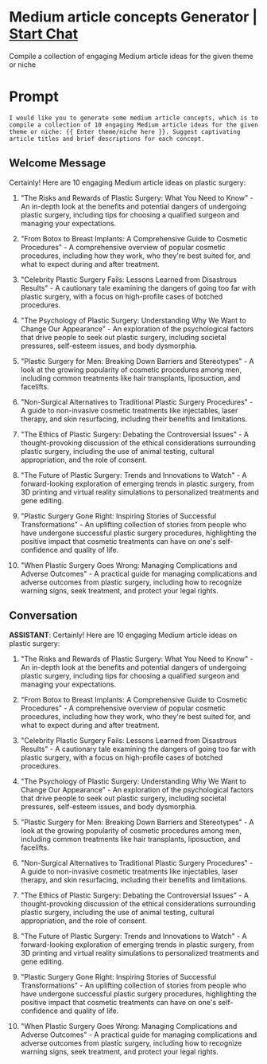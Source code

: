 

# Medium article concepts Generator | [Start Chat](https://gptcall.net/chat.html?data=%7B%22contact%22%3A%7B%22id%22%3A%22U-GPg8d_5PLPDMlVjzCDQ%22%2C%22flow%22%3Atrue%7D%7D)
Compile a collection of engaging Medium article ideas for the given theme or niche

# Prompt

```
I would like you to generate some medium article concepts, which is to compile a collection of 10 engaging Medium article ideas for the given theme or niche: {{ Enter theme/niche here }}. Suggest captivating article titles and brief descriptions for each concept.

```

## Welcome Message
Certainly! Here are 10 engaging Medium article ideas on plastic surgery: 



1. "The Risks and Rewards of Plastic Surgery: What You Need to Know" - An in-depth look at the benefits and potential dangers of undergoing plastic surgery, including tips for choosing a qualified surgeon and managing your expectations.



2. "From Botox to Breast Implants: A Comprehensive Guide to Cosmetic Procedures" - A comprehensive overview of popular cosmetic procedures, including how they work, who they're best suited for, and what to expect during and after treatment.



3. "Celebrity Plastic Surgery Fails: Lessons Learned from Disastrous Results" - A cautionary tale examining the dangers of going too far with plastic surgery, with a focus on high-profile cases of botched procedures.



4. "The Psychology of Plastic Surgery: Understanding Why We Want to Change Our Appearance" - An exploration of the psychological factors that drive people to seek out plastic surgery, including societal pressures, self-esteem issues, and body dysmorphia.



5. "Plastic Surgery for Men: Breaking Down Barriers and Stereotypes" - A look at the growing popularity of cosmetic procedures among men, including common treatments like hair transplants, liposuction, and facelifts.



6. "Non-Surgical Alternatives to Traditional Plastic Surgery Procedures" - A guide to non-invasive cosmetic treatments like injectables, laser therapy, and skin resurfacing, including their benefits and limitations.



7. "The Ethics of Plastic Surgery: Debating the Controversial Issues" - A thought-provoking discussion of the ethical considerations surrounding plastic surgery, including the use of animal testing, cultural appropriation, and the role of consent.



8. "The Future of Plastic Surgery: Trends and Innovations to Watch" - A forward-looking exploration of emerging trends in plastic surgery, from 3D printing and virtual reality simulations to personalized treatments and gene editing.



9. "Plastic Surgery Gone Right: Inspiring Stories of Successful Transformations" - An uplifting collection of stories from people who have undergone successful plastic surgery procedures, highlighting the positive impact that cosmetic treatments can have on one's self-confidence and quality of life.



10. "When Plastic Surgery Goes Wrong: Managing Complications and Adverse Outcomes" - A practical guide for managing complications and adverse outcomes from plastic surgery, including how to recognize warning signs, seek treatment, and protect your legal rights.

## Conversation

**ASSISTANT**: Certainly! Here are 10 engaging Medium article ideas on plastic surgery: 



1. "The Risks and Rewards of Plastic Surgery: What You Need to Know" - An in-depth look at the benefits and potential dangers of undergoing plastic surgery, including tips for choosing a qualified surgeon and managing your expectations.



2. "From Botox to Breast Implants: A Comprehensive Guide to Cosmetic Procedures" - A comprehensive overview of popular cosmetic procedures, including how they work, who they're best suited for, and what to expect during and after treatment.



3. "Celebrity Plastic Surgery Fails: Lessons Learned from Disastrous Results" - A cautionary tale examining the dangers of going too far with plastic surgery, with a focus on high-profile cases of botched procedures.



4. "The Psychology of Plastic Surgery: Understanding Why We Want to Change Our Appearance" - An exploration of the psychological factors that drive people to seek out plastic surgery, including societal pressures, self-esteem issues, and body dysmorphia.



5. "Plastic Surgery for Men: Breaking Down Barriers and Stereotypes" - A look at the growing popularity of cosmetic procedures among men, including common treatments like hair transplants, liposuction, and facelifts.



6. "Non-Surgical Alternatives to Traditional Plastic Surgery Procedures" - A guide to non-invasive cosmetic treatments like injectables, laser therapy, and skin resurfacing, including their benefits and limitations.



7. "The Ethics of Plastic Surgery: Debating the Controversial Issues" - A thought-provoking discussion of the ethical considerations surrounding plastic surgery, including the use of animal testing, cultural appropriation, and the role of consent.



8. "The Future of Plastic Surgery: Trends and Innovations to Watch" - A forward-looking exploration of emerging trends in plastic surgery, from 3D printing and virtual reality simulations to personalized treatments and gene editing.



9. "Plastic Surgery Gone Right: Inspiring Stories of Successful Transformations" - An uplifting collection of stories from people who have undergone successful plastic surgery procedures, highlighting the positive impact that cosmetic treatments can have on one's self-confidence and quality of life.



10. "When Plastic Surgery Goes Wrong: Managing Complications and Adverse Outcomes" - A practical guide for managing complications and adverse outcomes from plastic surgery, including how to recognize warning signs, seek treatment, and protect your legal rights.


